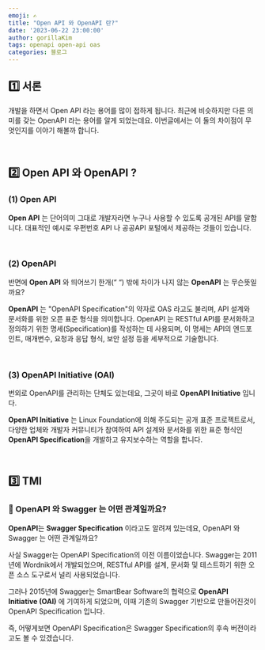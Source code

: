 ```yaml
---
emoji: ✍️
title: "Open API 와 OpenAPI 란?"
date: '2023-06-22 23:00:00'
author: gorillaKim
tags: openapi open-api oas
categories: 블로그
---
```


## 1️⃣ 서론

개발을 하면서 Open API 라는 용어를 많이 접하게 됩니다. 최근에 비슷하지만 다른 의미를 갖는 OpenAPI 라는 용어를 알게 되었는데요. 이번글에서는 이 둘의 차이점이 무엇인지를 이야기 해볼까 합니다.

<br>

## 2️⃣ Open API 와 OpenAPI ?

### (1) Open API

**Open API** 는 단어의미 그대로 개발자라면 누구나 사용할 수 있도록 공개된 API를 말합니다. 대표적인 예시로 우편번호 API 나 공공API 포털에서 제공하는 것들이 있습니다.

<br>

### (2)  OpenAPI

반면에 **Open API** 와 띄어쓰기 한개(“ “) 밖에 차이가 나지 않는 **OpenAPI** 는 무슨뜻일까요?

**OpenAPI** 는 "OpenAPI Specification"의 약자로 OAS 라고도 불리며, API 설계와 문서화를 위한 오픈 표준 형식을 의미합니다. OpenAPI 는 RESTful API를 문서화하고 정의하기 위한 명세(Specification)를 작성하는 데 사용되며, 이 명세는 API의 엔드포인트, 매개변수, 요청과 응답 형식, 보안 설정 등을 세부적으로 기술합니다.

<br>

### (3) OpenAPI Initiative (OAI)

번외로 OpenAPI를 관리하는 단체도 있는데요, 그곳이 바로 **OpenAPI Initiative** 입니다.

**OpenAPI Initiative** 는 Linux Foundation에 의해 주도되는 공개 표준 프로젝트로서, 다양한 업체와 개발자 커뮤니티가 참여하여 API 설계와 문서화를 위한 표준 형식인 **OpenAPI Specification**을 개발하고 유지보수하는 역할을 합니다.

<br>

## 3️⃣ TMI

### 🤔 OpenAPI 와 Swagger 는 어떤 관계일까요?

**OpenAPI**는 **Swagger Specification** 이라고도 알려져 있는데요, OpenAPI 와 Swagger 는 어떤 관계일까요?

사실 Swagger는 OpenAPI Specification의 이전 이름이었습니다. Swagger는 2011년에 Wordnik에서 개발되었으며, RESTful API를 설계, 문서화 및 테스트하기 위한 오픈 소스 도구로서 널리 사용되었습니다.

그러나 2015년에 Swagger는 SmartBear Software의 협력으로 **OpenAPI Initiative (OAI)** 에 기여하게 되었으며, 이때 기존의 Swagger 기반으로 만들어진것이 OpenAPI Specification 입니다.

즉, 어떻게보면 OpenAPI Specification은 Swagger Specification의 후속 버전이라고도 볼 수 있겠습니다. 

<br>
<br>

```toc

```
<!--stackedit_data:
eyJoaXN0b3J5IjpbLTE0MTYzMzM0MiwtMTU2NTE5OTA5LC0xMz
g1OTU4NTYyXX0=
-->